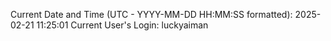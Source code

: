 Current Date and Time (UTC - YYYY-MM-DD HH:MM:SS formatted): 2025-02-21 11:25:01
Current User's Login: luckyaiman
